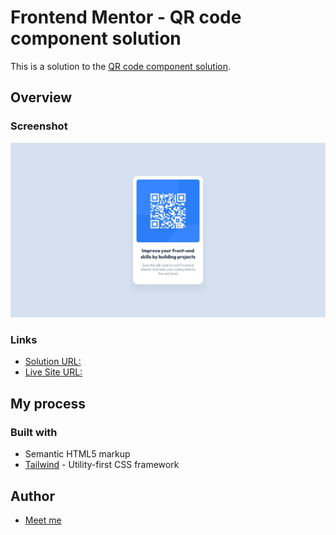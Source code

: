 # Frontend Mentor - QR code component solution

This is a solution to the [QR code component solution](https://www.frontendmentor.io/challenges/qr-code-component-iux_sIO_H).

## Overview

### Screenshot

![](./screenshot.jpg)

### Links

- [Solution URL:](https://github.com/eibii/qr-code-component-main/)
- [Live Site URL:](https://eibii.github.io/qr-code-component-main/)

## My process

### Built with

- Semantic HTML5 markup
- [Tailwind](https://tailwindcss.com/) - Utility-first CSS framework

## Author

- [Meet me](https://ercdev.com.br/)
